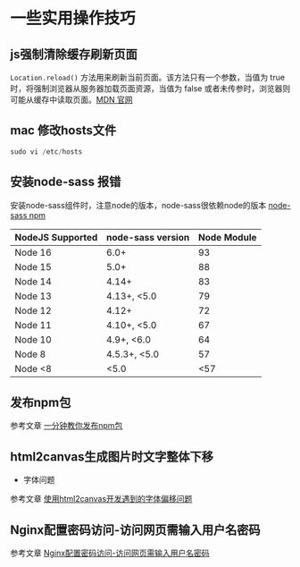 # 一些实用操作技巧

## js强制清除缓存刷新页面

`Location.reload()` 方法用来刷新当前页面。该方法只有一个参数，当值为 true 时，将强制浏览器从服务器加载页面资源，当值为 false 或者未传参时，浏览器则可能从缓存中读取页面。[MDN 官网](https://developer.mozilla.org/zh-CN/docs/Web/API/Location/reload)

## mac 修改hosts文件

```js
sudo vi /etc/hosts 
```

## 安装node-sass 报错

安装node-sass组件时，注意node的版本，node-sass很依赖node的版本 [node-sass npm](https://www.npmjs.com/package/node-sass)

| NodeJS	Supported |	node-sass version | Node Module|
|  ----  | ----  | ----  |
|Node 16|	6.0+|	93|
|Node 15|	5.0+|	88|
|Node 14|	4.14+|	83|
|Node 13|	4.13+, <5.0|	79|
|Node 12|	4.12+|	72
|Node 11|	4.10+, <5.0|	67|
|Node 10|	4.9+, <6.0|	64|
|Node 8|	4.5.3+, <5.0|	57|
|Node <8|	<5.0|	<57|

## 发布npm包

参考文章 [一分钟教你发布npm包](https://segmentfault.com/a/1190000023075167)

## html2canvas生成图片时文字整体下移

- 字体问题

参考文章 [使用html2canvas开发遇到的字体偏移问题](https://www.cnblogs.com/caofeng11/p/13691270.html)

## Nginx配置密码访问-访问网页需输入用户名密码

参考文章 [Nginx配置密码访问-访问网页需输入用户名密码](https://segmentfault.com/a/1190000023086569)